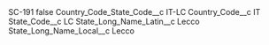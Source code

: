 <?xml version="1.0" encoding="UTF-8"?>
<CustomMetadata xmlns="http://soap.sforce.com/2006/04/metadata" xmlns:xsi="http://www.w3.org/2001/XMLSchema-instance" xmlns:xsd="http://www.w3.org/2001/XMLSchema">
    <label>SC-191</label>
    <protected>false</protected>
    <values>
        <field>Country_Code_State_Code__c</field>
        <value xsi:type="xsd:string">IT-LC</value>
    </values>
    <values>
        <field>Country_Code__c</field>
        <value xsi:type="xsd:string">IT</value>
    </values>
    <values>
        <field>State_Code__c</field>
        <value xsi:type="xsd:string">LC</value>
    </values>
    <values>
        <field>State_Long_Name_Latin__c</field>
        <value xsi:type="xsd:string">Lecco</value>
    </values>
    <values>
        <field>State_Long_Name_Local__c</field>
        <value xsi:type="xsd:string">Lecco</value>
    </values>
</CustomMetadata>
